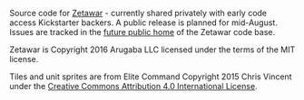 Source code for [Zetawar](http://www.zetawar.com/) - currently shared privately
with early code access Kickstarter backers. A public release is planned for
mid-August. Issues are tracked in the [future public
home](https://github.com/zetawar/zetawar) of the Zetawar code base.

Zetawar is Copyright 2016 Arugaba LLC licensed under the terms of the MIT license.

Tiles and unit sprites are from Elite Command Copyright 2015 Chris Vincent
under the [Creative Commons Attribution 4.0 International
License](https://creativecommons.org/licenses/by/4.0/).
